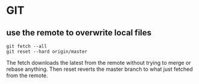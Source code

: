 # GIT 

## use the remote to overwrite local files
```
git fetch --all
git reset --hard origin/master
```

The fetch downloads the latest from the remote without trying to merge or rebase anything. Then reset reverts the master branch to what just fetched from the remote.



